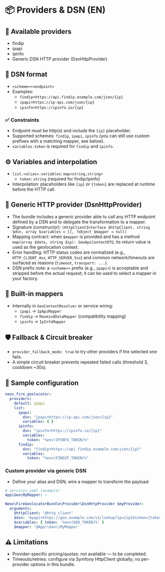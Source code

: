 # 📦 Providers & DSN (EN)

## 🔎 Available providers
- findip
- ipapi
- ipinfo
- Generic DSN HTTP provider (DsnHttpProvider)

## 🧭 DSN format
- `<scheme>+<endpoint>`
- Examples:
  - `findip+https://api.findip.example.com/json/{ip}`
  - `ipapi+https://ip-api.com/json/{ip}`
  - `ipinfo+https://ipinfo.io/{ip}`

### ✅ Constraints
- Endpoint must be http(s) and include the `{ip}` placeholder.
- Supported schemes: `findip`, `ipapi`, `ipinfo` (you can still use custom prefixes with a matching mapper, see below).
- `variables.token` is required for `findip` and `ipinfo`.

## ⚙️ Variables and interpolation
- `list.<alias>.variables`: `map<string,string>`
  - `token`: `string` (required for findip/ipinfo)
- Interpolation: placeholders like `{ip}` or `{token}` are replaced at runtime before the HTTP call.

## 🔌 Generic HTTP provider (DsnHttpProvider)
- The bundle includes a generic provider able to call any HTTP endpoint defined by a DSN and to delegate the transformation to a mapper.
- Signature (constructor): `(HttpClientInterface $httpClient, string $dsn, array $variables = [], ?object $mapper = null)`
- Mapping contract: when `$mapper` is provided and has a method `map(array $data, string $ip): GeoApiContextDTO`, its return value is used as the geolocation context.
- Error handling: HTTP status codes are normalized (e.g., `HTTP_CLIENT_4xx`, `HTTP_SERVER_5xx`) and common network/timeouts are surfaced as reasons (`timeout`, `transport: ...`).
- DSN prefix note: a `<scheme>+` prefix (e.g., `ipapi+`) is acceptable and stripped before the actual request; it can be used to select a mapper in your factory.

## 🔄 Built-in mappers
- Internally in `GeoContextResolver` or service wiring:
  - `ipapi`  -> `IpApiMapper`
  - `findip` -> `MaxmindDataMapper` (compatibility mapping)
  - `ipinfo` -> `IpInfoMapper`

## 🛡️ Fallback & Circuit breaker
- `provider_fallback_mode: true` to try other providers if the selected one fails.
- A simple circuit breaker prevents repeated failed calls (threshold 3, cooldown ~30s).

## 🧪 Sample configuration

```yaml
neox_fire_geolocator:
  providers:
    default: ipapi
    list:
      ipapi:
        dsn: "ipapi+https://ip-api.com/json/{ip}"
        variables: { }
      ipinfo:
        dsn: "ipinfo+https://ipinfo.io/{ip}"
        variables:
          token: "%env(IPINFO_TOKEN)%"
      findip:
        dsn: "findip+https://api.findip.example.com/json/{ip}"
        variables:
          token: "%env(FINDIP_TOKEN)%"
```

### Custom provider via generic DSN
- Define your alias and DSN; wire a mapper to transform the payload:
```yaml
# services.yaml (example)
App\Geo\MyMapper: ~

Neox\FireGeolocatorBundle\Provider\DsnHttpProvider $myProvider:
  arguments:
    $httpClient: '@http_client'
    $dsn: 'myapi+https://geo.example.com/v1/lookup?ip={ip}&token={token}'
    $variables: { token: '%env(GEO_TOKEN)%' }
    $mapper: '@App\\Geo\\MyMapper'
```

## ⚠️ Limitations
- Provider-specific pricing/quotas: not available — to be completed.
- Timeouts/retries: configure via Symfony HttpClient globally; no per-provider options in this bundle.
